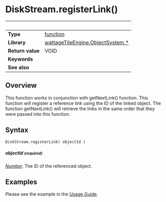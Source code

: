 # DiskStream.registerLink()

|                      | &nbsp;
| -------------------- | ---------------------------------------------------------------
| __Type__             | [function](http://docs.coronalabs.com/api/type/Function.html)
| __Library__          | [wattageTileEngine.ObjectSystem.*](../lib_objectSystem.markdown)
| __Return value__     | VOID
| __Keywords__         |
| __See also__         |


## Overview

This function works in conjunction with getNextLink() function.  This
function will register a reference link using the ID of the linked
object.  The function getNextLink() will retrieve the links in the same
order that they were passed into this function.

## Syntax

	DiskStream.registerLink( objectId )

##### objectId <small>(required)</small>
_[Number](https://docs.coronalabs.com/api/type/Number.html)._
The  ID of the referenced object.

## Examples

Please see the example in the
[Usage Guide](../usageGuide.markdown#Example).
